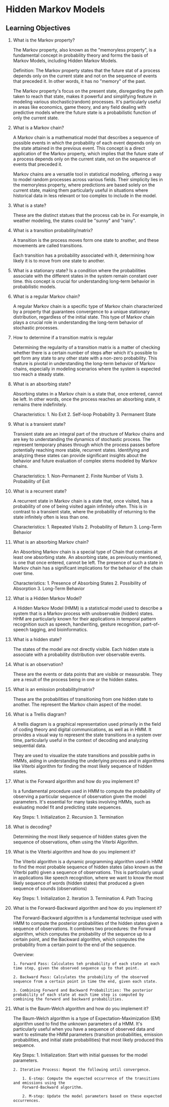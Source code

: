 # Hidden Markov Models

## Learning Objectives

1. What is the Markov property?

    The Markov property, also known as the "memoryless property", is a fundamental concept in probability theory and forms the basis of Markov Models, including Hidden Markov Models.

    Definition:
        The Markov property states that the future stat of a process depends only on the current state and not on the sequence of events that preceded it. In other words, it has no "memory" of the past.

    The Markov property's focus on the present state, disregarding the path taken to reach that state, makes it powerful and simplifying feature in modeling various stochastic(random) processes. It's particularly useful in areas like economics, game theory, and any field dealing with predictive models where the future state is a probabilistic function of only the current state.

2. What is a Markov chain?

    A Markov chain is a mathematical model that describes a sequence of possible events in which the probability of each event depends only on the state attained in the previous event. This concept is a direct application of the Markov property, which implies that the future state of a process depends only on the current state, not on the sequence of events that preceded it.

    Markov chains are a versatile tool in statistical modeling, offering a way to model random processes across various fields. Their simplicity lies in the memoryless property, where predictions are based solely on the current state, making them particularly useful in situations where historical data in less relevant or too complex to include in the model.

3. What is a state?

    These are the distinct statues that the process cab be in. For example, in weather modeling, the states could be "sunny" and "rainy".

4. What is a transition probability/matrix?

    A transition is the process moves form one state to another, and these movements are called transitions.

    Each transition has a probability associated with it, determining how likely it is to move from one state to another.

5. What is a stationary state?
    Is a condition where the probabilities associate with the different states in the system remain constant over time. this concept is crucial for understanding long-term behavior in probabilistic models.

6. What is a regular Markov chain?

    A regular Markov chain is a specific type of Markov chain characterized by a property that guarantees convergence to a unique stationary distribution, regardless of the initial state. This type of Markov chain plays a crucial role in understanding the long-term behavior of stochastic processes.

7. How to determine if a transition matrix is regular

    Determining the regularity of a transition matrix is a matter of checking whether there is a certain number of steps after which it's possible to get form any state to any other state with a non-zero probability. This feature is pivotal in understanding the long-term behavior of Markov chains, especially in modeling scenarios where the system is expected too reach a steady state.



8. What is an absorbing state?

    Absorbing states in a Markov chain is a state that, once entered, cannot be left. In other words, once the process reaches an absorbing state, it remains there indefinitely.

    Characteristics:
        1. No Exit
        2. Self-loop Probability
        3. Permanent State

9. What is a transient state?

    Transient state are an integral part of the structure of Markov chains and are key to understanding the dynamics of stochastic process. The  represent temporary phases through which the process passes before potentially reaching more stable, recurrent states. Identifying and analyzing these states can provide significant insights about the behavior and future evaluation of complex stems modeled by Markov chains.

    Characteristics:
        1. Non-Permanent
        2. Finite Number of Visits
        3. Probability of Exit

10. What is a recurrent state?

    A recurrent state in Markov chain is a state that, once visited, has a probability of one of being visited again infinitely often. This is in contrast to a transient state, where the probability of returning to the state infinitely often is less than one.

    Characteristics:
        1. Repeated Visits
        2. Probability of Return
        3. Long-Term Behavior

11. What is an absorbing Markov chain?

    An Absorbing Markov chain is a special type of Chain that contains at least one absorbing state. An absorbing state, as previously mentioned, is one that once entered, cannot be left. The presence of such a state in Markov chain has a significant implications for the behavior of the chain over time.

    Characteristics:
        1. Presence of Absorbing States
        2. Possibility of Absorption
        3. Long-Term Behavior

12. What is a Hidden Markov Model?

    A Hidden Markov Model (HMM) is a statistical model used to describe a system that is a Markov process with unobservable (hidden) states. HHM are particularly known for their applications in temporal pattern recognition such as speech, handwriting, gesture recognition, part-of-speech tagging, and bioinformatics.

13. What is a hidden state?

    The states of the model are not directly visible. Each hidden state is associate with a probability distribution over observable events.

14. What is an observation?

    These are the events or data points that are visible or measurable. They are a result of the process being in one or the hidden states.

15. What is an emission probability/matrix?

    These are the probabilities of transitioning from one hidden state to another. The represent the Markov chain aspect of the model.

16. What is a Trellis diagram?

    A trellis diagram is a graphical representation used primarily in the field of coding theory and digital communications, as well as in HMM. It provides a visual way to represent the state transitions in a system over time, particularly useful in the context of decoding and analyzing sequential data.

    They are used to visualize the state transitions and possible paths in HMMs, aiding in understanding the underlying process and in algorithms like Viterbi algorithm for finding the most likely sequence of hidden states.

17. What is the Forward algorithm and how do you implement it?

    Is a fundamental procedure used in HMM to compute the probability of observing a particular sequence of observation given the model parameters. It's essential for many tasks involving HMMs, such as evaluating model fit and predicting state sequences.

    Key Steps:
        1. Initialization
        2. Recursion
        3. Termination

18. What is decoding?

    Determining the most likely sequence of hidden states given the sequence of observations, often using the Viterbi Algorithm.

19. What is the Viterbi algorithm and how do you implement it?

    The Viterbi algorithm is a dynamic programming algorithm used in HMM to find the most probable sequence of hidden states (also known as the Viterbi path) given a sequence of observations. This is particularly usual in applications like speech recognition, where we want to know the most likely sequence of words (hidden states) that produced a given sequence of sounds (observations)

    Key Steps:
        1. Initialization
        2. Iteration
        3. Termination
        4. Path Tracing

20. What is the Forward-Backward algorithm and how do you implement it?

    The Forward-Backward algorithm is a fundamental technique used with HMM to compute the posterior probabilities of the hidden states given a sequence of observations. It combines two procedures: the Forward algorithm, which computes the probability of the sequence up to a certain point, and the Backward algorithm, which computes the probability from a certain point to the end of the sequence.

    Overview:

        1. Forward Pass: Calculates teh probability of each state at each time step, given the observed sequence up to that point.

        2. Backward Pass: Calculates the probability of the observed sequence from a certain point in time the end, given each state.

        3. Combining Forward and Backward Probabilities: The posterior probability of each state at each time step is computed by combining the forward and backward probabilities.


21. What is the Baum-Welch algorithm and how do you implement it?

    The Baum-Welch algorithm is a type of Expectation-Maximization (EM) algorithm used to find the unknown parameters of a HMM. It's particularly useful when you have a sequence of observed data and want to estimate the HMM parameters (transition probabilities, emission probabilities, and initial state probabilities) that most likely produced this sequence.

    Key Steps:
        1. Initialization: Start with initial guesses for the model parameters.

        2. Iterative Process: Repeat the following until convergence.

            1. E-step: Compute the expected occurrence of the transitions and emissions using the
            Forward-Backward algorithm.

            2. M-step: Update the model parameters based on these expected occurrences.
